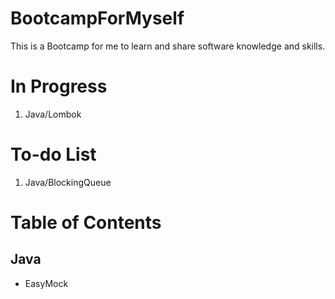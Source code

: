 # BootcampForMyself
This is a Bootcamp for me to learn and share software knowledge and skills.

# In Progress
1. Java/Lombok

# To-do List
1. Java/BlockingQueue

# Table of Contents
## Java
- EasyMock
